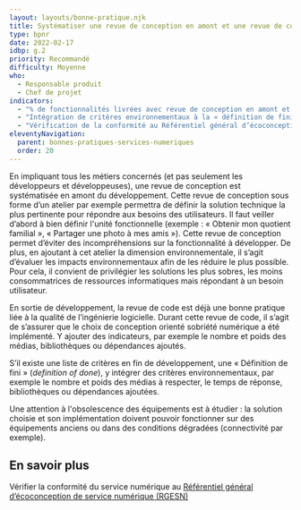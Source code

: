 ```yaml
---
layout: layouts/bonne-pratique.njk
title: Systématiser une revue de conception en amont et une revue de code orientées sobriété numérique
type: bpnr
date: 2022-02-17
idbp: g.2
priority: Recommandé
difficulty: Moyenne
who:
  - Responsable produit
  - Chef de projet
indicators:
  - "% de fonctionnalités livrées avec revue de conception en amont et une revue de code en aval."
  - "Intégration de critères environnementaux à la « définition de fini » d’une fonctionnalité : oui / non"
  - "Vérification de la conformité au Référentiel général d’écoconception de service numérique"
eleventyNavigation:
  parent: bonnes-pratiques-services-numeriques
  order: 20
---
```


En impliquant tous les métiers concernés (et pas seulement les développeurs et développeuses), une revue de conception est systématisée en amont du développement. Cette revue de conception sous forme d’un atelier par exemple permettra de définir la solution technique la plus pertinente pour répondre aux besoins des utilisateurs. Il faut veiller d’abord à bien définir l'unité fonctionnelle (exemple : « Obtenir mon quotient familial », « Partager une photo à mes amis »). Cette revue de conception permet d’éviter des incompréhensions sur la fonctionnalité à développer. De plus, en ajoutant à cet atelier la dimension environnementale, il s’agit d’évaluer les impacts environnementaux afin de les réduire le plus possible. Pour cela, il convient de privilégier les solutions les plus sobres, les moins consommatrices de ressources informatiques mais répondant à un besoin utilisateur.

En sortie de développement, la revue de code est déjà une bonne pratique liée à la qualité de l’ingénierie logicielle. Durant cette revue de code, il s’agit de s’assurer que le choix de conception orienté sobriété numérique a été implémenté. Y ajouter des indicateurs, par exemple le nombre et poids des médias, bibliothèques ou dépendances ajoutés.

S’il existe une liste de critères en fin de développement, une « Définition de fini » (*definition of done*), y intégrer des critères environnementaux, par exemple le nombre et poids des médias à respecter, le temps de réponse, bibliothèques ou dépendances ajoutées.

Une attention à l'obsolescence des équipements est à étudier : la solution choisie et son implémentation doivent pouvoir fonctionner sur des équipements anciens ou dans des conditions dégradées (connectivité par exemple).

## En savoir plus

Vérifier la conformité du service numérique au [Référentiel général d’écoconception de service numérique (RGESN)](https://ecoresponsable.numerique.gouv.fr/publications/referentiel-general-ecoconception/)